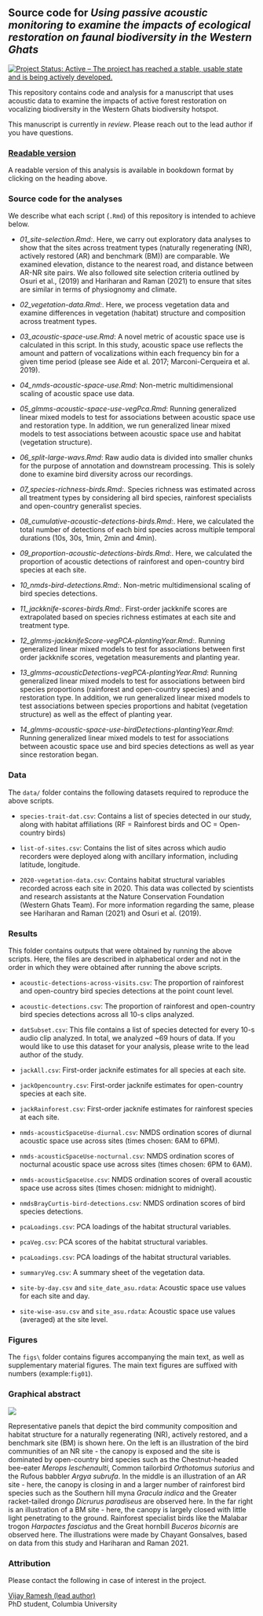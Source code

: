 ## Source code for _Using passive acoustic monitoring to examine the impacts of ecological restoration on faunal biodiversity in the Western Ghats_

<!-- badges: start -->
  [![Project Status: Active – The project has reached a stable, usable state and is being actively developed.](https://www.repostatus.org/badges/latest/active.svg)](https://www.repostatus.org/#active)
<!-- badges: end -->

This repository contains code and analysis for a manuscript that uses acoustic data to examine the impacts of active forest restoration on vocalizing biodiversity in the Western Ghats biodiversity hotspot.  

This manuscript is currently in _review_. Please reach out to the lead author if you have questions.  

### [Readable version](https://vjjan91.github.io/acoustics-Restoration/)

A readable version of this analysis is available in bookdown format by clicking on the heading above.

### Source code for the analyses

We describe what each script (`.Rmd`) of this repository is intended to achieve below.  
- _01_site-selection.Rmd:_. Here, we carry out exploratory data analyses to show that the sites across treatment types (naturally regenerating (NR), actively restored (AR) and benchmark (BM)) are comparable. We examined elevation, distance to the nearest road, and distance between AR-NR site pairs. We also followed site selection criteria outlined by Osuri et al., (2019) and Hariharan and Raman (2021) to ensure that sites are similar in terms of physiognomy and climate.  

- _02_vegetation-data.Rmd:_. Here, we process vegetation data and examine differences in vegetation (habitat) structure and composition across treatment types.  

- _03_acoustic-space-use.Rmd_: A novel metric of acoustic space use is calculated in this script. In this study, acoustic space use reflects the amount and pattern of vocalizations within each frequency bin for a given time period (please see Aide et al. 2017; Marconi-Cerqueira et al. 2019).  

- _04_nmds-acoustic-space-use.Rmd_: Non-metric multidimensional scaling of acoustic space use data.  

- _05_glmms-acoustic-space-use-vegPca.Rmd_: Running generalized linear mixed models to test for associations between acoustic space use and restoration type. In addition, we run generalized linear mixed models to test associations between acoustic space use and habitat (vegetation structure).  

- _06_split-large-wavs.Rmd_: Raw audio data is divided into smaller chunks for the purpose of annotation and downstream processing. This is solely done to examine bird diversity across our recordings.  

- _07_species-richness-birds.Rmd:_. Species richness was estimated across all treatment types by considering all bird species, rainforest specialists and open-country generalist species. 

- _08_cumulative-acoustic-detections-birds.Rmd:_. Here, we calculated the total number of detections of each bird species across multiple temporal durations (10s, 30s, 1min, 2min and 4min).  

- _09_proportion-acoustic-detections-birds.Rmd:_. Here, we calculated the proportion of acoustic detections of rainforest and open-country bird species at each site.  

- _10_nmds-bird-detections.Rmd:_. Non-metric multidimensional scaling of bird species detections.   

- _11_jackknife-scores-birds.Rmd:_. First-order jackknife scores are extrapolated based on species richness estimates at each site and treatment type.   

- _12_glmms-jackknifeScore-vegPCA-plantingYear.Rmd:_. Running generalized linear mixed models to test for associations between first order jackknife scores, vegetation measurements and planting year.    

- _13_glmms-acousticDetections-vegPCA-plantingYear.Rmd_: Running generalized linear mixed models to test for associations between bird species proportions (rainforest and open-country species) and restoration type. In addition, we run generalized linear mixed models to test associations between species proportions and habitat (vegetation structure) as well as the effect of planting year.    

- _14_glmms-acoustic-space-use-birdDetections-plantingYear.Rmd_: Running generalized linear mixed models to test for associations between acoustic space use and bird species detections as well as year since restoration began.    

### Data 

The `data/` folder contains the following datasets required to reproduce the above scripts.   

- `species-trait-dat.csv`: Contains a list of species detected in our study, along with habitat affiliations (RF = Rainforest birds and OC = Open-country birds)   

- `list-of-sites.csv`: Contains the list of sites across which audio recorders were deployed along with ancillary information, including latitude, longitude.  

- `2020-vegetation-data.csv`: Contains habitat structural variables recorded across each site in 2020. This data was collected by scientists and research assistants at the Nature Conservation Foundation (Western Ghats Team). For more information regarding the same, please see Hariharan and Raman (2021) and Osuri et al. (2019).  

### Results

This folder contains outputs that were obtained by running the above scripts. Here, the files are described in alphabetical order and not in the order in which they were obtained after running the above scripts.    

- `acoustic-detections-across-visits.csv`: The proportion of rainforest and open-country bird species detections at the point count level.  

- `acoustic-detections.csv`: The proportion of rainforest and open-country bird species detections across all 10-s clips analyzed.  

- `datSubset.csv`: This file contains a list of species detected for every 10-s audio clip analyzed. In total, we analyzed ~69 hours of data. If you would like to use this dataset for your analysis, please write to the lead author of the study.  

- `jackAll.csv`: First-order jacknife estimates for all species at each site.  

- `jackOpencountry.csv`: First-order jacknife estimates for open-country species at each site.   

- `jackRainforest.csv`: First-order jacknife estimates for rainforest species at each site.   

- `nmds-acousticSpaceUse-diurnal.csv`: NMDS ordination scores of diurnal acoustic space use across sites (times chosen: 6AM to 6PM).  

- `nmds-acousticSpaceUse-nocturnal.csv`: NMDS ordination scores of nocturnal acoustic space use across sites (times chosen: 6PM to 6AM).  

- `nmds-acousticSpaceUse.csv`: NMDS ordination scores of overall acoustic space use across sites (times chosen: midnight to midnight).   

- `nmdsBrayCurtis-bird-detections.csv`: NMDS ordination scores of bird species detections.  

- `pcaLoadings.csv`: PCA loadings of the habitat structural variables.  

- `pcaVeg.csv`: PCA scores of the habitat structural variables.  

- `pcaLoadings.csv`: PCA loadings of the habitat structural variables.  

- `summaryVeg.csv`: A summary sheet of the vegetation data.  

- `site-by-day.csv` and `site_date_asu.rdata`: Acoustic space use values for each site and day.  

- `site-wise-asu.csv` and `site_asu.rdata`: Acoustic space use values (averaged) at the site level.  

### Figures  

The `figs\` folder contains figures accompanying the main text, as well as supplementary material figures. The main text figures are suffixed with numbers (example:`fig01`).  

### Graphical abstract

![](figs/graphicalAbstract.png)    

Representative panels that depict the bird community composition and habitat structure for a naturally regenerating (NR), actively restored, and a benchmark site (BM) is shown here. On the left is an illustration of the bird communities of an NR site - the canopy is exposed and the site is dominated by open-country bird species such as the Chestnut-headed bee-eater _Merops leschenaulti_, Common tailorbird _Orthotomus sutorius_ and the Rufous babbler _Argya subrufa_. In the middle is an illustration of an AR site - here, the canopy is closing in and a larger number of rainforest bird species such as the Southern hill myna _Gracula indica_ and the Greater racket-tailed drongo _Dicrurus paradiseus_ are observed here. In the far right is an illustration of a BM site - here, the canopy is largely closed with little light penetrating to the ground. Rainforest specialist birds like the Malabar trogon _Harpactes fasciatus_ and the Great hornbill _Buceros bicornis_ are observed here. The illustrations were made by Chayant Gonsalves, based on data from this study and Hariharan and Raman 2021.  

### Attribution

Please contact the following in case of interest in the project.

[Vijay Ramesh (lead author)](https://evolecol.weebly.com/)  
PhD student, Columbia University